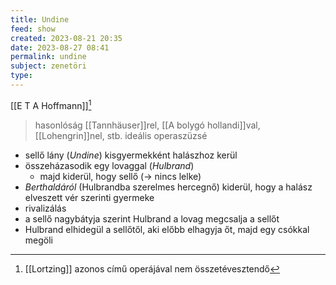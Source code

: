 ```yaml
---
title: Undine
feed: show
created: 2023-08-21 20:35
date: 2023-08-27 08:41
permalink: undine
subject: zenetöri
type: 
---
```


[[E T A Hoffmann]][^1]

> hasonlóság [[Tannhäuser]]rel, [[A bolygó hollandi]]val, [[Lohengrin]]nel, stb.
> ideális operaszüzsé

- sellő lány (*Undine*) kisgyermekként halászhoz kerül
- összeházasodik egy lovaggal (*Hulbrand*)
	- majd kiderül, hogy sellő (-> nincs lelke)
- *Berthaldáról* (Hulbrandba szerelmes hercegnő) kiderül, hogy a halász elveszett vér szerinti gyermeke
- rivalizálás
- a sellő nagybátyja szerint Hulbrand a lovag megcsalja a sellőt
- Hulbrand elhidegül a sellőtől, aki előbb elhagyja őt, majd egy csókkal megöli

[^1]: [[Lortzing]] azonos című operájával nem összetévesztendő